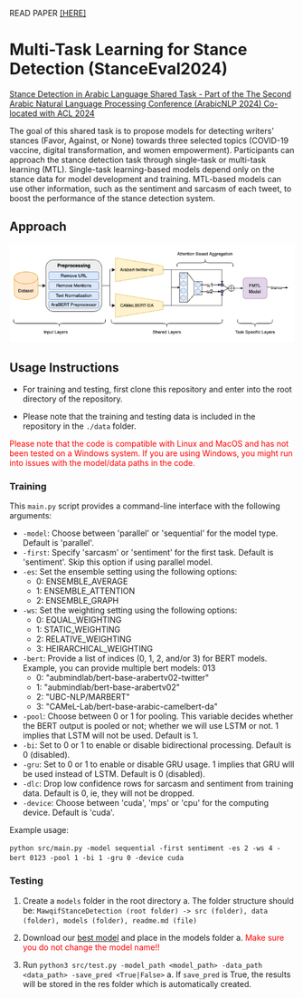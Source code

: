 READ PAPER <a href='https://aclanthology.org/2024.arabicnlp-1.94/'>[HERE]</a>

# Multi-Task Learning for Stance Detection (StanceEval2024)

<a href='https://sites.google.com/view/stanceeval/home?authuser=0'>Stance Detection in Arabic Language Shared Task - Part of the The Second Arabic Natural Language Processing Conference (ArabicNLP 2024) Co-located with ACL 2024</a>

The goal of this shared task is to propose models for detecting writers' stances (Favor, Against, or None) towards three selected topics (COVID-19 vaccine, digital transformation, and women empowerment). Participants can approach the stance detection task through single-task or multi-task learning (MTL). Single-task learning-based models depend only on the stance data for model development and training. MTL-based models can use other information, such as the sentiment and sarcasm of each tweet, to boost the performance of the stance detection system. 

## Approach
![Approach](./fig/methodology_bg.png)
<br>

## Usage Instructions

* For training and testing, first clone this repository and enter into the root directory of the repository.

* Please note that the training and testing data is included in the repository in the `./data` folder.

<p style="color:red">Please note that the code is compatible with Linux and MacOS and has not been tested on a Windows system. If you are using Windows, you might run into issues with the model/data paths in the code.</p>

### Training

This `main.py` script provides a command-line interface with the following arguments:

- `-model`: Choose between 'parallel' or 'sequential' for the model type. Default is 'parallel'.
- `-first`: Specify 'sarcasm' or 'sentiment' for the first task. Default is 'sentiment'. Skip this option if using parallel model.
- `-es`: Set the ensemble setting using the following options:
  - 0: ENSEMBLE_AVERAGE
  - 1: ENSEMBLE_ATTENTION
  - 2: ENSEMBLE_GRAPH
- `-ws`: Set the weighting setting using the following options:
  - 0: EQUAL_WEIGHTING
  - 1: STATIC_WEIGHTING
  - 2: RELATIVE_WEIGHTING
  - 3: HEIRARCHICAL_WEIGHTING
- `-bert`: Provide a list of indices (0, 1, 2, and/or 3) for BERT models. Example, you can provide multiple bert models: 013
  - 0: "aubmindlab/bert-base-arabertv02-twitter"
  - 1: "aubmindlab/bert-base-arabertv02"
  - 2: "UBC-NLP/MARBERT"
  - 3: "CAMeL-Lab/bert-base-arabic-camelbert-da"
- `-pool`: Choose between 0 or 1 for pooling. This variable decides whether the BERT output is pooled or not; whether we will use LSTM or not. 1 implies that LSTM will not be used. Default is 1.
- `-bi`: Set to 0 or 1 to enable or disable bidirectional processing. Default is 0 (disabled).
- `-gru`: Set to 0 or 1 to enable or disable GRU usage. 1 implies that GRU wlll be used instead of LSTM. Default is 0 (disabled).
- `-dlc`: Drop low confidence rows for sarcasm and sentiment from training data. Default is 0, ie, they will not be dropped.
- `-device`: Choose between 'cuda', 'mps' or 'cpu' for the computing device. Default is 'cuda'.

Example usage:

``` python src/main.py -model sequential -first sentiment -es 2 -ws 4 -bert 0123 -pool 1 -bi 1 -gru 0 -device cuda ```

### Testing

1. Create a `models` folder in the root directory
a. The folder structure should be: ```MawqifStanceDetection (root folder) -> src (folder), data (folder), models (folder), readme.md (file)```

2. Download our <a href='https://www.kaggle.com/datasets/gufransabri3/stanceeval-bestmodel'>best model</a> and place in the models folder
a. <span style="color:red">Make sure you do not change the model name!!</span>

3. Run ```python3 src/test.py -model_path <model_path> -data_path <data_path> -save_pred <True|False>```
a. If `save_pred` is True, the results will be stored in the res folder which is automatically created.

